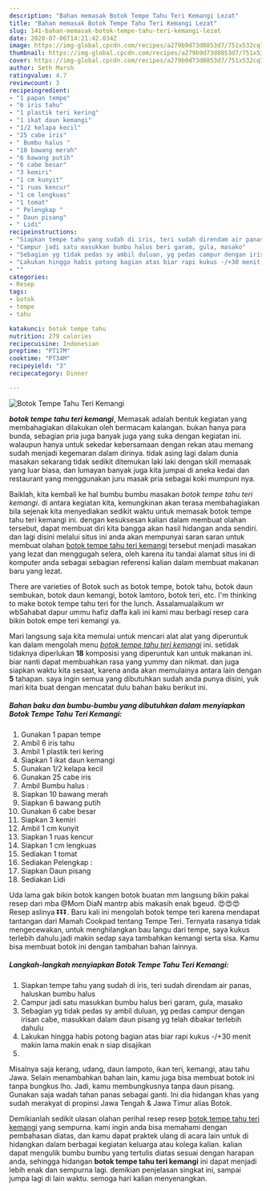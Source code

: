 ```yaml
---
description: "Bahan memasak Botok Tempe Tahu Teri Kemangi Lezat"
title: "Bahan memasak Botok Tempe Tahu Teri Kemangi Lezat"
slug: 141-bahan-memasak-botok-tempe-tahu-teri-kemangi-lezat
date: 2020-07-06T14:21:42.034Z
image: https://img-global.cpcdn.com/recipes/a279b9d73d8853d7/751x532cq70/botok-tempe-tahu-teri-kemangi-foto-resep-utama.jpg
thumbnail: https://img-global.cpcdn.com/recipes/a279b9d73d8853d7/751x532cq70/botok-tempe-tahu-teri-kemangi-foto-resep-utama.jpg
cover: https://img-global.cpcdn.com/recipes/a279b9d73d8853d7/751x532cq70/botok-tempe-tahu-teri-kemangi-foto-resep-utama.jpg
author: Seth Marsh
ratingvalue: 4.7
reviewcount: 3
recipeingredient:
- "1 papan tempe"
- "6 iris tahu"
- "1 plastik teri kering"
- "1 ikat daun kemangi"
- "1/2 kelapa kecil"
- "25 cabe iris"
- " Bumbu halus "
- "10 bawang merah"
- "6 bawang putih"
- "6 cabe besar"
- "3 kemiri"
- "1 cm kunyit"
- "1 ruas kencur"
- "1 cm lengkuas"
- "1 tomat"
- " Pelengkap "
- " Daun pisang"
- " Lidi"
recipeinstructions:
- "Siapkan tempe tahu yang sudah di iris, teri sudah direndam air panas, haluskan bumbu halus"
- "Campur jadi satu masukkan bumbu halus beri garam, gula, masako"
- "Sebagian yg tidak pedas sy ambil duluan, yg pedas campur dengan irisan cabe, masukkan dalam daun pisang yg telah dibakar terlebih dahulu"
- "Lakukan hingga habis potong bagian atas biar rapi kukus -/+30 menit makin lama makin enak n siap disajikan"
- ""
categories:
- Resep
tags:
- botok
- tempe
- tahu

katakunci: botok tempe tahu 
nutrition: 279 calories
recipecuisine: Indonesian
preptime: "PT17M"
cooktime: "PT34M"
recipeyield: "3"
recipecategory: Dinner

---
```



![Botok Tempe Tahu Teri Kemangi](https://img-global.cpcdn.com/recipes/a279b9d73d8853d7/751x532cq70/botok-tempe-tahu-teri-kemangi-foto-resep-utama.jpg)

<b><i>botok tempe tahu teri kemangi</i></b>, Memasak adalah bentuk kegiatan yang membahagiakan dilakukan oleh bermacam kalangan. bukan hanya para bunda, sebagian pria juga banyak juga yang suka dengan kegiatan ini. walaupun hanya untuk sekedar kebersamaan dengan rekan atau memang sudah menjadi kegemaran dalam dirinya. tidak asing lagi dalam dunia masakan sekarang tidak sedikit ditemukan laki laki dengan skill memasak yang luar biasa, dan lumayan banyak juga kita jumpai di aneka kedai dan restaurant yang menggunakan juru masak pria sebagai koki mumpuni nya.

Baiklah, kita kembali ke hal bumbu bumbu masakan <i>botok tempe tahu teri kemangi</i>. di antara kegiatan kita, kemungkinan akan terasa membahagiakan bila sejenak kita menyediakan sedikit waktu untuk memasak botok tempe tahu teri kemangi ini. dengan kesuksesan kalian dalam membuat olahan tersebut, dapat membuat diri kita bangga akan hasil hidangan anda sendiri. dan lagi disini melalui situs ini anda akan mempunyai saran saran untuk membuat olahan <u>botok tempe tahu teri kemangi</u> tersebut menjadi masakan yang lezat dan menggugah selera, oleh karena itu tandai alamat situs ini di komputer anda sebagai sebagian referensi kalian dalam membuat makanan baru yang lezat.

There are varieties of Botok such as botok tempe, botok tahu, botok daun sembukan, botok daun kemangi, botok lamtoro, botok teri, etc. I&#39;m thinking to make botok tempe tahu teri for the lunch. Assalamualaikum wr wbSahabat dapur ummu hafiz daffa kali ini kami mau berbagi resep cara bikin botok empe teri kemangi ya.


Mari langsung saja kita memulai untuk mencari alat alat yang diperuntuk kan dalam mengolah menu <u><i>botok tempe tahu teri kemangi</i></u> ini. setidak tidaknya diperlukan <b>18</b> komposisi yang diperuntuk kan untuk makanan ini. biar nanti dapat membuahkan rasa yang yummy dan nikmat. dan juga siapkan waktu kita sesaat, karena anda akan memulainya antara lain dengan <b>5</b> tahapan. saya ingin semua yang dibutuhkan sudah anda punya disini, yuk mari kita buat dengan mencatat dulu bahan baku berikut ini.

<!--inarticleads1-->

##### Bahan baku dan bumbu-bumbu yang dibutuhkan dalam menyiapkan Botok Tempe Tahu Teri Kemangi:

1. Gunakan 1 papan tempe
1. Ambil 6 iris tahu
1. Ambil 1 plastik teri kering
1. Siapkan 1 ikat daun kemangi
1. Gunakan 1/2 kelapa kecil
1. Gunakan 25 cabe iris
1. Ambil  Bumbu halus :
1. Siapkan 10 bawang merah
1. Siapkan 6 bawang putih
1. Gunakan 6 cabe besar
1. Siapkan 3 kemiri
1. Ambil 1 cm kunyit
1. Siapkan 1 ruas kencur
1. Siapkan 1 cm lengkuas
1. Sediakan 1 tomat
1. Sediakan  Pelengkap :
1. Siapkan  Daun pisang
1. Sediakan  Lidi


Uda lama gak bikin botok kangen botok buatan mm langsung bikin pakai resep dari mba @Mom DiaN mantrp abis makasih enak bgeud. 😍😍😍 Resep aslinya ⏬⏬⏬. Baru kali ini mengolah botok tempe teri karena mendapat tantangan dari Mamah Cookpad tentang Tempe Teri. Ternyata rasanya tidak mengecewakan, untuk menghilangkan bau langu dari tempe, saya kukus terlebih dahulu.jadi makin sedap saya tambahkan kemangi serta sisa. Kamu bisa membuat botok ini dengan tambahan bahan lainnya. 

<!--inarticleads2-->

##### Langkah-langkah menyiapkan Botok Tempe Tahu Teri Kemangi:

1. Siapkan tempe tahu yang sudah di iris, teri sudah direndam air panas, haluskan bumbu halus
1. Campur jadi satu masukkan bumbu halus beri garam, gula, masako
1. Sebagian yg tidak pedas sy ambil duluan, yg pedas campur dengan irisan cabe, masukkan dalam daun pisang yg telah dibakar terlebih dahulu
1. Lakukan hingga habis potong bagian atas biar rapi kukus -/+30 menit makin lama makin enak n siap disajikan
1. 


Misalnya saja kerang, udang, daun lampoto, ikan teri, kemangi, atau tahu Jawa. Selain menambahkan bahan lain, kamu juga bisa membuat botok ini tanpa bungkus lho. Jadi, kamu membungkusnya tanpa daun pisang. Gunakan saja wadah tahan panas sebagai ganti. Ini dia hidangan khas yang sudah merakyat di propinsi Jawa Tengah &amp; Jawa Timur alias Botok. 

Demikianlah sedikit ulasan olahan perihal resep resep <u>botok tempe tahu teri kemangi</u> yang sempurna. kami ingin anda bisa memahami dengan pembahasan diatas, dan kamu dapat praktek ulang di acara lain untuk di hidangkan dalam berbagai kegiatan keluarga atau kolega kalian. kalian dapat mengulik bumbu bumbu yang tertulis diatas sesuai dengan harapan anda, sehingga hidangan <b>botok tempe tahu teri kemangi</b> ini dapat menjadi lebih enak dan sempurna lagi. demikian penjelasan singkat ini, sampai jumpa lagi di lain waktu. semoga hari kalian menyenangkan.

